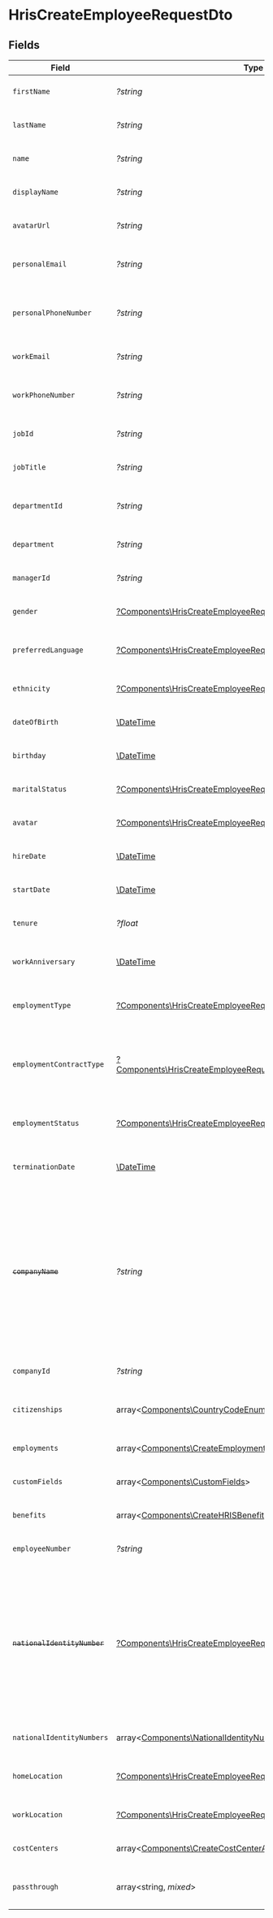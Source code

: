# HrisCreateEmployeeRequestDto


## Fields

| Field                                                                                                                                                 | Type                                                                                                                                                  | Required                                                                                                                                              | Description                                                                                                                                           | Example                                                                                                                                               |
| ----------------------------------------------------------------------------------------------------------------------------------------------------- | ----------------------------------------------------------------------------------------------------------------------------------------------------- | ----------------------------------------------------------------------------------------------------------------------------------------------------- | ----------------------------------------------------------------------------------------------------------------------------------------------------- | ----------------------------------------------------------------------------------------------------------------------------------------------------- |
| `firstName`                                                                                                                                           | *?string*                                                                                                                                             | :heavy_minus_sign:                                                                                                                                    | The employee first name                                                                                                                               | Issac                                                                                                                                                 |
| `lastName`                                                                                                                                            | *?string*                                                                                                                                             | :heavy_minus_sign:                                                                                                                                    | The employee last name                                                                                                                                | Newton                                                                                                                                                |
| `name`                                                                                                                                                | *?string*                                                                                                                                             | :heavy_minus_sign:                                                                                                                                    | The employee name                                                                                                                                     | Issac Newton                                                                                                                                          |
| `displayName`                                                                                                                                         | *?string*                                                                                                                                             | :heavy_minus_sign:                                                                                                                                    | The employee display name                                                                                                                             | Sir Issac Newton                                                                                                                                      |
| `avatarUrl`                                                                                                                                           | *?string*                                                                                                                                             | :heavy_minus_sign:                                                                                                                                    | The employee avatar Url                                                                                                                               | https://example.com/avatar.png                                                                                                                        |
| `personalEmail`                                                                                                                                       | *?string*                                                                                                                                             | :heavy_minus_sign:                                                                                                                                    | The employee personal email                                                                                                                           | isaac.newton@example.com                                                                                                                              |
| `personalPhoneNumber`                                                                                                                                 | *?string*                                                                                                                                             | :heavy_minus_sign:                                                                                                                                    | The employee personal phone number                                                                                                                    | +1234567890                                                                                                                                           |
| `workEmail`                                                                                                                                           | *?string*                                                                                                                                             | :heavy_minus_sign:                                                                                                                                    | The employee work email                                                                                                                               | newton@example.com                                                                                                                                    |
| `workPhoneNumber`                                                                                                                                     | *?string*                                                                                                                                             | :heavy_minus_sign:                                                                                                                                    | The employee work phone number                                                                                                                        | +1234567890                                                                                                                                           |
| `jobId`                                                                                                                                               | *?string*                                                                                                                                             | :heavy_minus_sign:                                                                                                                                    | The employee job id                                                                                                                                   | R-6789                                                                                                                                                |
| `jobTitle`                                                                                                                                            | *?string*                                                                                                                                             | :heavy_minus_sign:                                                                                                                                    | The employee job title                                                                                                                                | Physicist                                                                                                                                             |
| `departmentId`                                                                                                                                        | *?string*                                                                                                                                             | :heavy_minus_sign:                                                                                                                                    | The employee department id                                                                                                                            | 3093                                                                                                                                                  |
| `department`                                                                                                                                          | *?string*                                                                                                                                             | :heavy_minus_sign:                                                                                                                                    | The employee department                                                                                                                               | Physics                                                                                                                                               |
| `managerId`                                                                                                                                           | *?string*                                                                                                                                             | :heavy_minus_sign:                                                                                                                                    | The employee manager ID                                                                                                                               | 67890                                                                                                                                                 |
| `gender`                                                                                                                                              | [?Components\HrisCreateEmployeeRequestDtoGender](../../Models/Components/HrisCreateEmployeeRequestDtoGender.md)                                       | :heavy_minus_sign:                                                                                                                                    | The employee gender                                                                                                                                   | male                                                                                                                                                  |
| `preferredLanguage`                                                                                                                                   | [?Components\HrisCreateEmployeeRequestDtoPreferredLanguage](../../Models/Components/HrisCreateEmployeeRequestDtoPreferredLanguage.md)                 | :heavy_minus_sign:                                                                                                                                    | The employee preferred language                                                                                                                       | en_US                                                                                                                                                 |
| `ethnicity`                                                                                                                                           | [?Components\HrisCreateEmployeeRequestDtoEthnicity](../../Models/Components/HrisCreateEmployeeRequestDtoEthnicity.md)                                 | :heavy_minus_sign:                                                                                                                                    | The employee ethnicity                                                                                                                                | white                                                                                                                                                 |
| `dateOfBirth`                                                                                                                                         | [\DateTime](https://www.php.net/manual/en/class.datetime.php)                                                                                         | :heavy_minus_sign:                                                                                                                                    | The employee date_of_birth                                                                                                                            | 1990-01-01T00:00.000Z                                                                                                                                 |
| `birthday`                                                                                                                                            | [\DateTime](https://www.php.net/manual/en/class.datetime.php)                                                                                         | :heavy_minus_sign:                                                                                                                                    | The employee birthday                                                                                                                                 | 2021-01-01T00:00:00Z                                                                                                                                  |
| `maritalStatus`                                                                                                                                       | [?Components\HrisCreateEmployeeRequestDtoMaritalStatus](../../Models/Components/HrisCreateEmployeeRequestDtoMaritalStatus.md)                         | :heavy_minus_sign:                                                                                                                                    | The employee marital status                                                                                                                           | single                                                                                                                                                |
| `avatar`                                                                                                                                              | [?Components\HrisCreateEmployeeRequestDtoAvatar](../../Models/Components/HrisCreateEmployeeRequestDtoAvatar.md)                                       | :heavy_minus_sign:                                                                                                                                    | The employee avatar                                                                                                                                   | https://example.com/avatar.png                                                                                                                        |
| `hireDate`                                                                                                                                            | [\DateTime](https://www.php.net/manual/en/class.datetime.php)                                                                                         | :heavy_minus_sign:                                                                                                                                    | The employee hire date                                                                                                                                | 2021-01-01T00:00.000Z                                                                                                                                 |
| `startDate`                                                                                                                                           | [\DateTime](https://www.php.net/manual/en/class.datetime.php)                                                                                         | :heavy_minus_sign:                                                                                                                                    | The employee start date                                                                                                                               | 2021-01-01T00:00.000Z                                                                                                                                 |
| `tenure`                                                                                                                                              | *?float*                                                                                                                                              | :heavy_minus_sign:                                                                                                                                    | The employee tenure                                                                                                                                   | 2                                                                                                                                                     |
| `workAnniversary`                                                                                                                                     | [\DateTime](https://www.php.net/manual/en/class.datetime.php)                                                                                         | :heavy_minus_sign:                                                                                                                                    | The employee work anniversary                                                                                                                         | 2021-01-01T00:00:00Z                                                                                                                                  |
| `employmentType`                                                                                                                                      | [?Components\HrisCreateEmployeeRequestDtoEmploymentType](../../Models/Components/HrisCreateEmployeeRequestDtoEmploymentType.md)                       | :heavy_minus_sign:                                                                                                                                    | The employee employment type                                                                                                                          | full_time                                                                                                                                             |
| `employmentContractType`                                                                                                                              | [?Components\HrisCreateEmployeeRequestDtoEmploymentContractType](../../Models/Components/HrisCreateEmployeeRequestDtoEmploymentContractType.md)       | :heavy_minus_sign:                                                                                                                                    | The employment work schedule type (e.g., full-time, part-time)                                                                                        | full_time                                                                                                                                             |
| `employmentStatus`                                                                                                                                    | [?Components\HrisCreateEmployeeRequestDtoEmploymentStatus](../../Models/Components/HrisCreateEmployeeRequestDtoEmploymentStatus.md)                   | :heavy_minus_sign:                                                                                                                                    | The employee employment status                                                                                                                        | active                                                                                                                                                |
| `terminationDate`                                                                                                                                     | [\DateTime](https://www.php.net/manual/en/class.datetime.php)                                                                                         | :heavy_minus_sign:                                                                                                                                    | The employee termination date                                                                                                                         | 2021-01-01T00:00:00Z                                                                                                                                  |
| ~~`companyName`~~                                                                                                                                     | *?string*                                                                                                                                             | :heavy_minus_sign:                                                                                                                                    | : warning: ** DEPRECATED **: This will be removed in a future release, please migrate away from it as soon as possible.<br/><br/>The employee company name | Example Corp                                                                                                                                          |
| `companyId`                                                                                                                                           | *?string*                                                                                                                                             | :heavy_minus_sign:                                                                                                                                    | The employee company id                                                                                                                               | 1234567890                                                                                                                                            |
| `citizenships`                                                                                                                                        | array<[Components\CountryCodeEnum](../../Models/Components/CountryCodeEnum.md)>                                                                       | :heavy_minus_sign:                                                                                                                                    | The citizenships of the Employee                                                                                                                      |                                                                                                                                                       |
| `employments`                                                                                                                                         | array<[Components\CreateEmploymentApiModel](../../Models/Components/CreateEmploymentApiModel.md)>                                                     | :heavy_minus_sign:                                                                                                                                    | The employee employments                                                                                                                              |                                                                                                                                                       |
| `customFields`                                                                                                                                        | array<[Components\CustomFields](../../Models/Components/CustomFields.md)>                                                                             | :heavy_minus_sign:                                                                                                                                    | The employee custom fields                                                                                                                            |                                                                                                                                                       |
| `benefits`                                                                                                                                            | array<[Components\CreateHRISBenefit](../../Models/Components/CreateHRISBenefit.md)>                                                                   | :heavy_minus_sign:                                                                                                                                    | Current benefits of the employee                                                                                                                      |                                                                                                                                                       |
| `employeeNumber`                                                                                                                                      | *?string*                                                                                                                                             | :heavy_minus_sign:                                                                                                                                    | The assigned employee number                                                                                                                          | 125                                                                                                                                                   |
| ~~`nationalIdentityNumber`~~                                                                                                                          | [?Components\HrisCreateEmployeeRequestDtoNationalIdentityNumber](../../Models/Components/HrisCreateEmployeeRequestDtoNationalIdentityNumber.md)       | :heavy_minus_sign:                                                                                                                                    | : warning: ** DEPRECATED **: This will be removed in a future release, please migrate away from it as soon as possible.<br/><br/>The national identity number |                                                                                                                                                       |
| `nationalIdentityNumbers`                                                                                                                             | array<[Components\NationalIdentityNumberApiModel](../../Models/Components/NationalIdentityNumberApiModel.md)>                                         | :heavy_minus_sign:                                                                                                                                    | The national identity numbers                                                                                                                         |                                                                                                                                                       |
| `homeLocation`                                                                                                                                        | [?Components\HrisCreateEmployeeRequestDtoHomeLocation](../../Models/Components/HrisCreateEmployeeRequestDtoHomeLocation.md)                           | :heavy_minus_sign:                                                                                                                                    | The employee home location                                                                                                                            |                                                                                                                                                       |
| `workLocation`                                                                                                                                        | [?Components\HrisCreateEmployeeRequestDtoWorkLocation](../../Models/Components/HrisCreateEmployeeRequestDtoWorkLocation.md)                           | :heavy_minus_sign:                                                                                                                                    | The employee work location                                                                                                                            |                                                                                                                                                       |
| `costCenters`                                                                                                                                         | array<[Components\CreateCostCenterApiModel](../../Models/Components/CreateCostCenterApiModel.md)>                                                     | :heavy_minus_sign:                                                                                                                                    | The employee cost centers                                                                                                                             |                                                                                                                                                       |
| `passthrough`                                                                                                                                         | array<string, *mixed*>                                                                                                                                | :heavy_minus_sign:                                                                                                                                    | Value to pass through to the provider                                                                                                                 | {<br/>"other_known_names": "John Doe"<br/>}                                                                                                           |
